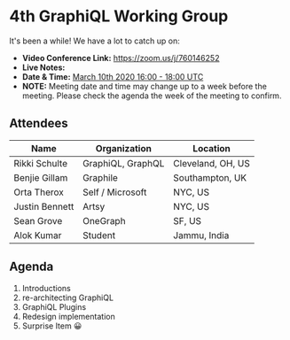 # 4th GraphiQL Working Group

It's been a while! We have a lot to catch up on:

- **Video Conference Link:** https://zoom.us/j/760146252
- **Live Notes:**
- **Date & Time:** [March 10th 2020 16:00 - 18:00 UTC](https://www.timeanddate.com/worldclock/meetingdetails.html?year=2020&month=3&day=10&hour=16&min=0&sec=0&p1=224&p2=179&p3=136&p4=37&p5=239&p6=101&p7=152)
- **NOTE:** Meeting date and time may change up to a week before the meeting. Please check the agenda the week of the meeting to confirm.

## Attendees

| Name           | Organization      | Location          |
| -------------- | ----------------- | ----------------- |
| Rikki Schulte  | GraphiQL, GraphQL | Cleveland, OH, US |
| Benjie Gillam  | Graphile          | Southampton, UK   |
| Orta Therox    | Self / Microsoft  | NYC, US           |
| Justin Bennett | Artsy             | NYC, US           |
| Sean Grove     | OneGraph          | SF, US            |
| Alok Kumar     | Student           | Jammu, India      |

## Agenda

1. Introductions
2. re-architecting GraphiQL
3. GraphiQL Plugins
4. Redesign implementation
5. Surprise Item 😀
